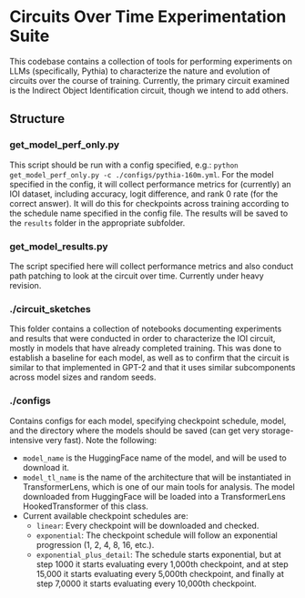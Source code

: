 # Circuits Over Time Experimentation Suite

This codebase contains a collection of tools for performing experiments on LLMs (specifically, Pythia) to characterize the nature and evolution of circuits over the course of training. Currently, the primary circuit examined is the Indirect Object Identification circuit, though we intend to add others.

## Structure

### get_model_perf_only.py
This script should be run with a config specified, e.g.: `python get_model_perf_only.py -c ./configs/pythia-160m.yml`. For the model specified in the config, it will collect performance metrics for (currently) an IOI dataset, including accuracy, logit difference, and rank 0 rate (for the correct answer). It will do this for checkpoints across training according to the schedule name specified in the config file. The results will be saved to the `results` folder in the appropriate subfolder.

### get_model_results.py
The script specified here will collect performance metrics and also conduct path patching to look at the circuit over time. Currently under heavy revision.

### ./circuit_sketches
This folder contains a collection of notebooks documenting experiments and results that were conducted in order to characterize the IOI circuit, mostly in models that have already completed training. This was done to establish a baseline for each model, as well as to confirm that the circuit is similar to that implemented in GPT-2 and that it uses similar subcomponents across model sizes and random seeds.

### ./configs
Contains configs for each model, specifying checkpoint schedule, model, and the directory where the models should be saved (can get very storage-intensive very fast). Note the following:
- `model_name` is the HuggingFace name of the model, and will be used to download it.
- `model_tl_name` is the name of the architecture that will be instantiated in TransformerLens, which is one of our main tools for analysis. The model downloaded from HuggingFace will be loaded into a TransformerLens HookedTransformer of this class.
- Current available checkpoint schedules are:
    - `linear`: Every checkpoint will be downloaded and checked.
    - `exponential`: The checkpoint schedule will follow an exponential progression (1, 2, 4, 8, 16, etc.).
    - `exponential_plus_detail`: The schedule starts exponential, but at step 1000 it starts evaluating every 1,000th checkpoint, and at step 15,000 it starts evaluating every 5,000th checkpoint, and finally at step 7,0000 it starts evaluating every 10,000th checkpoint.
